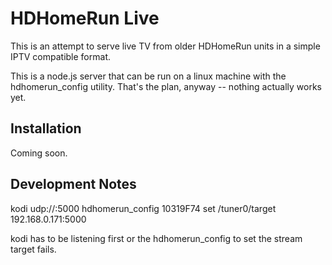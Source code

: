 <h1>HDHomeRun Live</h1>

This is an attempt to serve live TV from older HDHomeRun units in a simple IPTV
compatible format.

This is a node.js server that can be run on a linux machine with the
hdhomerun_config utility.  That's the plan, anyway -- nothing actually works
yet.

<h2>Installation</h2>
Coming soon.

<h2>Development Notes</h3>

kodi udp://:5000
hdhomerun_config 10319F74 set /tuner0/target 192.168.0.171:5000

kodi has to be listening first or the hdhomerun_config to set the stream target
fails.
